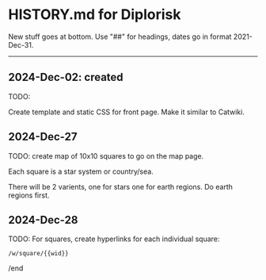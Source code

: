 # HISTORY.md for Diplorisk


New stuff goes at bottom. Use "##" for headings, dates go in format
2021-Dec-31.

----

## 2024-Dec-02: created

TODO:

Create template and static CSS for front page. Make it similar to Catwiki.

## 2024-Dec-27

TODO:
create map of 10x10 squares to go on the map page.

Each square is a star system or country/sea.

There will be 2 varients, one for stars one for earth regions.
Do earth regions first.

## 2024-Dec-28

TODO: For squares, create hyperlinks for each individual square:

`/w/square/{{wid}}`


/end
